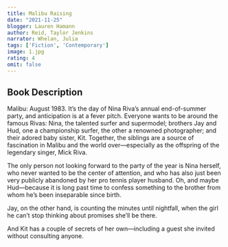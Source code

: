 ```yaml
---
title: Malibu Raising
date: "2021-11-25"
blogger: Lauren Hamann
author: Reid, Taylor Jenkins
narrator: Whelan, Julia
tags: ['Fiction', 'Contemporary']
image: 1.jpg
rating: 4
omit: false
---
```



## Book Description
Malibu: August 1983. It’s the day of Nina Riva’s annual end-of-summer party, and anticipation is at a fever pitch. Everyone wants to be around the famous Rivas: Nina, the talented surfer and supermodel; brothers Jay and Hud, one a championship surfer, the other a renowned photographer; and their adored baby sister, Kit. Together, the siblings are a source of fascination in Malibu and the world over—especially as the offspring of the legendary singer, Mick Riva.

The only person not looking forward to the party of the year is Nina herself, who never wanted to be the center of attention, and who has also just been very publicly abandoned by her pro tennis player husband. Oh, and maybe Hud—because it is long past time to confess something to the brother from whom he’s been inseparable since birth.

Jay, on the other hand, is counting the minutes until nightfall, when the girl he can’t stop thinking about promises she’ll be there.

And Kit has a couple of secrets of her own—including a guest she invited without consulting anyone.